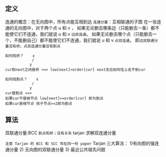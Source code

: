 ## 定义

连通的概念：在无向图中，所有点能互相到达
`连通分量`：互相联通的子图
在一张连通的无向图中，对于两个点 u 和 v ，
如果无论删去哪条边（只能删去一条）都不能使它们不连通，我们就说 u 和 v `边双连通`。
如果无论删去哪个点（只能删去一个，不能删自己）都不能使它们不连通，我们就说 u 和 v `点双连通`。
即`边双联通分量没有桥，点双连通分量没有割点`

```
如何找桥？    x
            /
           y
cur和next之间是桥 <=> low[next]>order[cur] next无论如何往上走不到cur

如何找割点？    x
            /
           y
cur是割点 <=>
如果cur不是根节点 low[next]>=order[cur] 即为割点
如果cur是根节点 孩子节点>=2即为割点
```

## 算法

双联通分量:BCC
`割点和桥；没有关系`
tarjan 求解双连通分量

`注意 Tarjan 的 BCC 和 SCC 写在同一份 paper`
Tarjan 三大算法： 1)有向图的强连通分量 2) 无向图的双联通分量 3) 最近公共祖先问题
